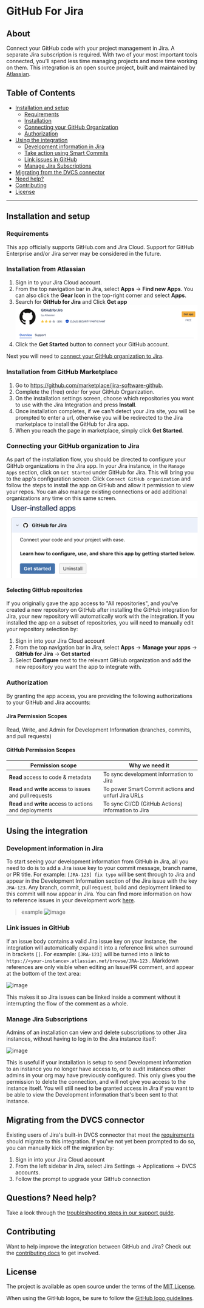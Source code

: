# GitHub For Jira

## About

Connect your GitHub code with your project management in Jira. A separate Jira subscription is required. With two of your most important tools connected, you'll spend less time managing projects and more time working on them. This integration is an open source project, built and maintained by [Atlassian](https://atlassian.com).

## Table of Contents
- [Installation and setup](#installation-and-setup)
  - [Requirements](#requirements)
  - [Installation](#installation)
  - [Connecting your GitHub Organization](#connecting-your-github-organization-to-jira)
  - [Authorization](#authorization)
- [Using the integration](#using-the-integration)
  - [Development information in Jira](#development-information-in-jira)
  - [Take action using Smart Commits](#take-action-using-smart-commits)
  - [Link issues in GitHub](#link-issues-in-github)
  - [Manage Jira Subscriptions](#manage-jira-subscriptions)
- [Migrating from the DVCS connector](#migrating-from-the-dvcs-connector)
- [Need help?](#questions-need-help)
- [Contributing](#contributing)
- [License](#license)

--------

## Installation and setup

### Requirements
This app officially supports GitHub.com and Jira Cloud. Support for GitHub Enterprise and/or Jira server may be considered in the future.

### Installation from Atlassian
1. Sign in to your Jira Cloud account.
2. From the top navigation bar in Jira, select **Apps** -> **Find new Apps**. You can also click the **Gear Icon** in the top-right corner and select **Apps**. 
3. Search for **GitHub for Jira** and Click **Get app**
![image](./docs/images/install-app-atlassian.png)
7. Click the **Get Started** button to connect your GitHub account.

Next you will need to [connect your GitHub organization to Jira](#connecting-your-github-organization-to-jira).

### Installation from GitHub Marketplace
1. Go to https://github.com/marketplace/jira-software-github.
2. Complete the (free) order for your GitHub Organization.
3. On the installation settings screen, choose which repositories you want to use with the Jira Integration and press **Install**.
4. Once installation completes, if we can't detect your Jira site, you will be prompted to enter a url, otherwise you will be redirected to the Jira marketplace to install the GitHub for Jira app.
5. When you reach the page in marketplace, simply click **Get Started**.

### Connecting your GitHub organization to Jira
As part of the installation flow, you should be directed to configure your GitHub organizations in the Jira app. In your Jira instance, in the `Manage Apps` section, click on `Get Started` under GitHub for Jira.  This will bring you to the app's configuration screen.  Click `Connect GitHub organization` and follow the steps to install the app on GitHub and allow it permission to view your repos. You can also manage existing connections or add additional organizations any time on this same screen.
![image](./docs/images/get-started.png)


#### Selecting GitHub repositories
If you originally gave the app access to "All repositories", and you've created a new repository on GitHub after installing the GitHub integration for Jira, your new repository will automatically work with the integration. If you installed the app on a subset of repositories, you will need to manually edit your repository selection by:
1. Sign in into your Jira Cloud account
2. From the top navigation bar in Jira, select **Apps** -> **Manage your apps** -> **GitHub for Jira** -> **Get started**
3. Select **Configure** next to the relevant GitHub organization and add the new repository you want the app to integrate with.

### Authorization
By granting the app access, you are providing the following authorizations to your GitHub and Jira accounts:

#### Jira Permission Scopes
Read, Write, and Admin for Development Information (branches, commits, and pull requests)

#### GitHub Permission Scopes

|Permission scope|Why we need it|
|---|---|
|**Read** access to code & metadata | To sync development information to Jira|
|**Read** and **write** access to issues and pull requests| To power Smart Commit actions and unfurl Jira URLs|
|**Read** and **write** access to actions and deployments| To sync CI/CD (GitHub Actions) information to Jira|

## Using the integration

### Development information in Jira
To start seeing your development information from GitHub in Jira, all you need to do is to add a Jira issue key to your commit message, branch name, or PR title. For example: `[JRA-123] fix typo` will be sent through to Jira and appear in the Development Information section of the Jira issue with the key `JRA-123`. Any branch, commit, pull request, build and deployment linked to this commit will now appear in Jira. You can find more information on how to reference issues in your development work [here](https://support.atlassian.com/jira-software-cloud/docs/reference-issues-in-your-development-work/).

> example
![image](https://user-images.githubusercontent.com/13207348/46588447-61be3680-ca6a-11e8-9976-ba3d1d3c42bf.png)

### Link issues in GitHub
If an issue body contains a valid Jira issue key on your instance, the integration will automatically expand it into a reference link when surround in brackets `[]`. For example: `[JRA-123]` will be turned into a link to `https://<your-instance>.atlassian.net/browse/JRA-123` . Markdown references are only visible when editing an Issue/PR comment, and appear at the bottom of the text area:

![image](https://user-images.githubusercontent.com/13207348/53053377-2c414500-346f-11e9-9f79-8b78681bd60e.png)

This makes it so Jira issues can be linked inside a comment without it interrupting the flow of the comment as a whole.

### Manage Jira Subscriptions

Admins of an installation can view and delete subscriptions to other Jira instances, without having to log in to the Jira instance itself:

![image](https://user-images.githubusercontent.com/13207348/59897474-d2b83b00-93ba-11e9-81cd-93e0f3db0833.png)

This is useful if your installation is setup to send Development information to an instance you no longer have access to, or to audit instances other admins in your org may have previously configured. This only gives you the permission to delete the connection, and will not give you access to the instance itself. You will still need to be granted access in Jira if you want to be able to view the Development information that's been sent to that instance.

## Migrating from the DVCS connector
Existing users of Jira's built-in DVCS connector that meet the [requirements](#requirements) should migrate to this integration. If you've not yet been prompted to do so, you can manually kick off the migration by:
1. Sign in into your Jira Cloud account
2. From the left sidebar in Jira, select Jira Settings -> Applications -> DVCS accounts.
3. Follow the prompt to upgrade your GitHub connection

## Questions? Need help?
Take a look through the [troubleshooting steps in our support guide](SUPPORT.md).

## Contributing
Want to help improve the integration between GitHub and Jira? Check out the [contributing docs](CONTRIBUTING.md) to get involved.

## License
The project is available as open source under the terms of the [MIT License](LICENSE).

When using the GitHub logos, be sure to follow the [GitHub logo guidelines](https://github.com/logos).
